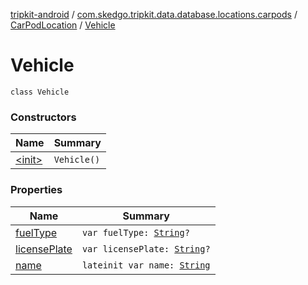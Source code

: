 [tripkit-android](../../../index.md) / [com.skedgo.tripkit.data.database.locations.carpods](../../index.md) / [CarPodLocation](../index.md) / [Vehicle](./index.md)

# Vehicle

`class Vehicle`

### Constructors

| Name | Summary |
|---|---|
| [&lt;init&gt;](-init-.md) | `Vehicle()` |

### Properties

| Name | Summary |
|---|---|
| [fuelType](fuel-type.md) | `var fuelType: `[`String`](https://kotlinlang.org/api/latest/jvm/stdlib/kotlin/-string/index.html)`?` |
| [licensePlate](license-plate.md) | `var licensePlate: `[`String`](https://kotlinlang.org/api/latest/jvm/stdlib/kotlin/-string/index.html)`?` |
| [name](name.md) | `lateinit var name: `[`String`](https://kotlinlang.org/api/latest/jvm/stdlib/kotlin/-string/index.html) |
